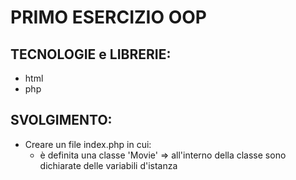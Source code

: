 # PRIMO ESERCIZIO OOP

## TECNOLOGIE e LIBRERIE:

- html
- php

## SVOLGIMENTO:

- Creare un file index.php in cui:
  - è definita una classe 'Movie'
    => all'interno della classe sono dichiarate delle variabili d'istanza
    <!-- => all'interno della classe è definito un costruttore -->
    <!-- => all'interno della classe è definito almeno un metodo -->
    <!-- - Vengono istanziati almeno due oggetti 'Movie' e stampati a schermo i valori delle relative proprietà -->

<!--

## Bonus 1:

Modificare la classe Movie in modo che accetti piú di un genere.

## Bonus 2:

- Creare un layout completo per stampare a schermo una lista di movies.
- Suddividere il codice in appositi file e cartelle:
  - creando un file dedicato ai dati che potremmo chiamare db.php
  - mettendo ciascuna classe nel proprio file e magari raggruppare tutte le classi in una cartella dedicata che possiamo chiamare Models
  - organizzando il layout dividendo la struttura ed i contenuti in file e parziali dedicati. -->
